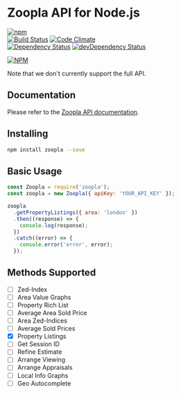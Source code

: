 # Zoopla API for Node.js

[![npm](https://img.shields.io/npm/v/zoopla.svg)](https://www.npmjs.com/package/zoopla)  
[![Build Status](https://travis-ci.org/InsidersByte/zoopla.svg)](https://travis-ci.org/InsidersByte/zoopla)
[![Code Climate](https://codeclimate.com/github/InsidersByte/zoopla/badges/gpa.svg)](https://codeclimate.com/github/InsidersByte/zoopla)  
[![Dependency Status](https://david-dm.org/InsidersByte/zoopla.svg)](https://david-dm.org/InsidersByte/zoopla)
[![devDependency Status](https://david-dm.org/InsidersByte/zoopla/dev-status.svg)](https://david-dm.org/InsidersByte/zoopla#info=devDependencies)

[![NPM](https://nodei.co/npm/zoopla.png?downloads=true&downloadRank=true)](https://nodei.co/npm/zoopla/)
 
Note that we don't currently support the full API.

## Documentation

Please refer to the [Zoopla API documentation](http://developer.zoopla.com/docs).

## Installing

```bash
npm install zoopla --save
```

## Basic Usage

```js
const Zoopla = require('zoopla');
const zoopla = new Zoopla({ apiKey: 'YOUR_API_KEY' });

zoopla
  .getPropertyListings({ area: 'london' })
  .then((response) => {
    console.log(response);
  })
  .catch((error) => {
    console.error('error', error);
  });
```

## Methods Supported

- [ ] Zed-Index
- [ ] Area Value Graphs
- [ ] Property Rich List
- [ ] Average Area Sold Price
- [ ] Area Zed-Indices
- [ ] Average Sold Prices
- [X] Property Listings
- [ ] Get Session ID
- [ ] Refine Estimate
- [ ] Arrange Viewing
- [ ] Arrange Appraisals
- [ ] Local Info Graphs
- [ ] Geo Autocomplete
